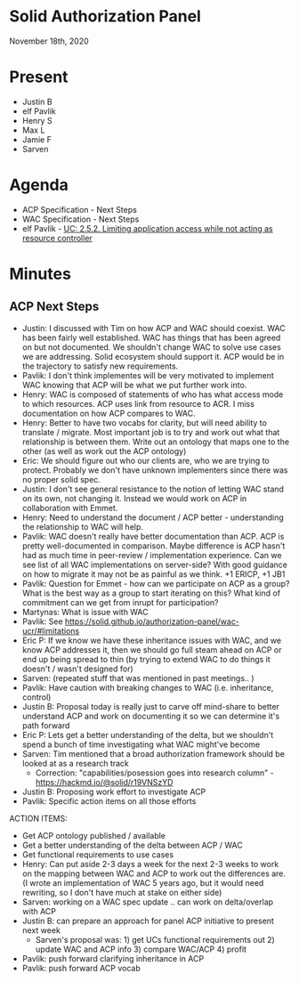 # Solid Authorization Panel
November 18th, 2020

# Present

- Justin B
- elf Pavlik
- Henry S
- Max L
- Jamie F
- Sarven


# Agenda

- ACP Specification - Next Steps
- WAC Specification - Next Steps
- elf Pavlik - [UC: 2.5.2. Limiting application access while not acting as resource controller](https://solid.github.io/authorization-panel/wac-ucr/#uc-client-constraints)

# Minutes

## ACP Next Steps

- Justin: I discussed with Tim on how ACP and WAC should coexist. WAC has been fairly well established. WAC has things that has been agreed on but not documented. We shouldn't change WAC to solve use cases we are addressing. Solid ecosystem should support it. ACP would be in the trajectory to satisfy new requirements.
- Pavlik: I don't think implementes will be very motivated to implement WAC knowing that ACP will be what we put further work into.
- Henry: WAC is composed of statements of who has what access mode to which resources. ACP uses link from resource to ACR. I miss documentation on how ACP compares to WAC.
- Henry: Better to have two vocabs for clarity, but will need ability to translate / migrate. Most important job is to try and work out what that relationship is between them. Write out an ontology that maps one to the other (as well as work out the ACP ontology)
- Eric: We should figure out who our clients are, who we are trying to protect. Probably we don't have unknown implementers since there was no proper solid spec.
- Justin: I don't see general resistance to the notion of letting WAC stand on its own, not changing it. Instead we would work on ACP in collaboration with Emmet.
- Henry: Need to understand the document / ACP better - understanding the relationship to WAC will help. 
- Pavlik: WAC doesn't really have better documentation than ACP. ACP is pretty well-documented in comparison. Maybe difference is ACP hasn't had as much time in peer-review / implementation experience. Can we see list of all WAC implementations on server-side? With good guidance on how to migrate it may not be as painful as we think. +1 ERICP, +1 JB1
- Pavlik: Question for Emmet - how can we participate on ACP as a group? What is the best way as a group to start iterating on this? What kind of commitment can we get from inrupt for participation?
- Martynas: What is issue with WAC
- Pavlik: See https://solid.github.io/authorization-panel/wac-ucr/#limitations
- Eric P: If we know we have these inheritance issues with WAC, and we know ACP addresses it, then we should go full steam ahead on ACP or end up being spread to thin (by trying to extend WAC to do things it doesn't / wasn't designed for)
- Sarven: (repeated stuff that was mentioned in past meetings.. )
- Pavlik: Have caution with breaking changes to WAC (i.e. inheritance, control)
- Justin B: Proposal today is really just to carve off mind-share to better understand ACP and work on documenting it so we can determine it's path forward
- Eric P: Lets get a better understanding of the delta, but we shouldn't spend a bunch of time investigating what WAC might've become
- Sarven: Tim mentioned that a broad authorization framework should be looked at as a research track
    - Correction: "capabilities/posession goes into research column" - https://hackmd.io/@solid/r19VNSzYD
- Justin B: Proposing work effort to investigate ACP
- Pavlik: Specific action items on all those efforts

ACTION ITEMS:
- Get ACP ontology published / available
- Get a better understanding of the delta between ACP / WAC
- Get functional requirements to use cases
- Henry: Can put aside 2-3 days a week for the next 2-3 weeks to work on the mapping between WAC and ACP to work out the differences are. (I wrote an implementation of WAC 5 years ago, but it would need rewriting, so I don't have much at stake on either side)
- Sarven: working on a WAC spec update .. can work on delta/overlap with ACP
- Justin B: can prepare an approach for panel ACP initiative to present next week
    - Sarven's proposal was: 1) get UCs functional requirements out 2) update WAC and ACP info 3) compare WAC/ACP 4) profit
- Pavlik: push forward clarifying inheritance in ACP
- Pavlik: push forward ACP vocab
